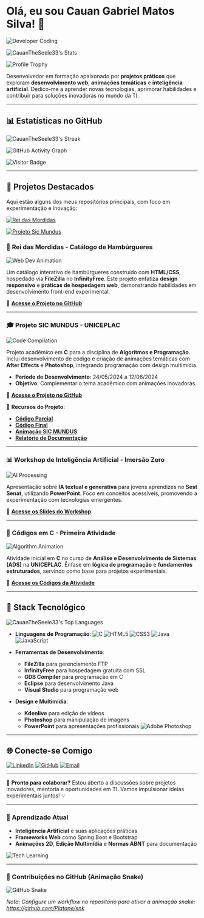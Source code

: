 # Olá, eu sou Cauan Gabriel Matos Silva! 👋

![Developer Coding](https://user-images.githubusercontent.com/74038190/212257460-738ff738-247f-4445-a718-cdd0ca76e2db.gif)

![CauanTheSeele33's Stats](https://github-readme-stats.vercel.app/api?username=CauanTheSeele33&theme=radical&show_icons=true&hide_border=true&count_private=true&include_all_commits=true)

![Profile Trophy](https://github-profile-trophy.vercel.app/?username=CauanTheSeele33&theme=dracula&no-frame=true&margin-w=15&margin-h=15)

Desenvolvedor em formação apaixonado por **projetos práticos** que exploram **desenvolvimento web**, **animações temáticas** e **inteligência artificial**. Dedico-me a aprender novas tecnologias, aprimorar habilidades e contribuir para soluções inovadoras no mundo da TI.

---

## 📊 Estatísticas no GitHub

![CauanTheSeele33's Streak](https://github-readme-streak-stats.herokuapp.com/?user=CauanTheSeele33&theme=radical&hide_border=true&stroke=ffffff&background=0D1117&ring=DD2727&fire=DD2727&currStreakLabel=ffffff)

![GitHub Activity Graph](https://github-readme-activity-graph.vercel.app/graph?username=CauanTheSeele33&bg_color=0D1117&color=ffffff&line=DD2727&point=ffffff&area=true&hide_border=true)

![Visitor Badge](https://visitor-badge.laobi.icu/badge?page_id=CauanTheSeele33.CauanTheSeele33&left_color=0D1117&right_color=DD2727&left_text=Visitors)

---

## 🚀 Projetos Destacados

Aqui estão alguns dos meus repositórios principais, com foco em experimentação e inovação:

[![Rei das Mordidas](https://github-readme-stats.vercel.app/api/pin/?username=CauanTheSeele33&repo=Rei-Das-Mordidas&theme=radical&hide_border=true)](https://github.com/CauanTheSeele33/Rei-Das-Mordidas)

[![Projeto Sic Mundus](https://github-readme-stats.vercel.app/api/pin/?username=CauanTheSeele33&repo=Projeto-Sic-Mundus&theme=radical&hide_border=true)](https://github.com/CauanTheSeele33/Projeto-Sic-Mundus)

### 🍔 **Rei das Mordidas** - Catálogo de Hambúrgueres

![Web Dev Animation](https://user-images.githubusercontent.com/74038190/212257467-09b69657-9b9c-4d3f-9e8e-728acfca3d5a.gif)

Um catálogo interativo de hambúrgueres construído com **HTML/CSS**, hospedado via **FileZilla** no **InfinityFree**. Este projeto enfatiza **design responsivo** e **práticas de hospedagem web**, demonstrando habilidades em desenvolvimento front-end experimental.

🔗 [**Acesse o Projeto no GitHub**](https://github.com/CauanTheSeele33/Rei-Das-Mordidas?tab=readme-ov-file)

---

### 🎓 **Projeto SIC MUNDUS - UNICEPLAC**

![Code Compilation](https://user-images.githubusercontent.com/74038190/212257462-1ce8f3fa-9e3e-4a6b-9e66-d4303008e760.gif)

Projeto acadêmico em **C** para a disciplina de **Algoritmos e Programação**. Inclui desenvolvimento de código e criação de animações temáticas com **After Effects** e **Photoshop**, integrando programação com design multimídia.

- **Período de Desenvolvimento**: 24/05/2024 a 12/06/2024
- **Objetivo**: Complementar o tema acadêmico com animações inovadoras.
  
🔗 [**Acesse o Projeto no GitHub**](https://github.com/CauanTheSeele33/Projeto-Sic-Mundus)

🔗 **Recursos do Projeto**:
- [**Código Parcial**](https://www.onlinegdb.com/aWw7LNUPi)
- [**Código Final**](https://www.onlinegdb.com/t1lQ04s40)
- [**Animação SIC MUNDUS**](https://youtu.be/Ho4VTvK4V3Q?si=EepGXiCPtZpZTE0z)
- [**Relatório de Documentação**](https://drive.google.com/file/d/17H4VnktBB3eaQ5giRp3veBbYfSIhjRpE/view)

---

### 📊 **Workshop de Inteligência Artificial - Imersão Zero**

![AI Processing](https://user-images.githubusercontent.com/74038190/212281756-450d3ffa-9335-4b98-a965-db8a18fee927.gif)

Apresentação sobre **IA textual e generativa** para jovens aprendizes no **Sest Senat**, utilizando **PowerPoint**. Foco em conceitos acessíveis, promovendo a experimentação com tecnologias emergentes.

🔗 [**Acesse os Slides do Workshop**](https://docs.google.com/presentation/d/1RBrXQhRXhrUuG3CoDfgcNAEwKUJ-3_Eq/edit?pli=1#slide=id.p1)

---

### 📘 **Códigos em C - Primeira Atividade**

![Algorithm Animation](https://user-images.githubusercontent.com/74038190/212257465-7ce8d493-cac5-494e-982a-5a9deb852c4b.gif)

Atividade inicial em **C** no curso de **Análise e Desenvolvimento de Sistemas (ADS)** na **UNICEPLAC**. Ênfase em **lógica de programação** e **fundamentos estruturados**, servindo como base para projetos experimentais.

🔗 [**Acesse os Códigos da Atividade**](https://www.onlinegdb.com/3ysgPctRG)

---

## 🔧 Stack Tecnológico

![CauanTheSeele33's Top Languages](https://github-readme-stats.vercel.app/api/top-langs/?username=CauanTheSeele33&theme=radical&show_icons=true&hide_border=true&layout=compact)

- **Linguagens de Programação**:
  ![C](https://img.shields.io/badge/C-00599C?style=for-the-badge&logo=c&logoColor=white)
  ![HTML5](https://img.shields.io/badge/HTML5-E34F26?style=for-the-badge&logo=html5&logoColor=white)
  ![CSS3](https://img.shields.io/badge/CSS3-1572B6?style=for-the-badge&logo=css3&logoColor=white)
  ![Java](https://img.shields.io/badge/Java-ED8B00?style=for-the-badge&logo=openjdk&logoColor=white)
  ![JavaScript](https://img.shields.io/badge/JavaScript-F7DF1E?style=for-the-badge&logo=javascript&logoColor=black)

- **Ferramentas de Desenvolvimento**:
  - **FileZilla** para gerenciamento FTP
  - **InfinityFree** para hospedagem gratuita com SSL
  - **GDB Compiler** para programação em C
  - **Eclipse** para desenvolvimento Java
  - **Visual Studio** para programação web
  
- **Design e Multimídia**:
  - **Kdenlive** para edição de vídeos
  - **Photoshop** para manipulação de imagens
  - **PowerPoint** para apresentações profissionais
  ![Adobe Photoshop](https://img.shields.io/badge/Adobe%20Photoshop-31A8FF?style=for-the-badge&logo=adobephotoshop&logoColor=white)

---

## 🌐 Conecte-se Comigo

[![LinkedIn](https://img.shields.io/badge/LinkedIn-0077B5?style=for-the-badge&logo=linkedin&logoColor=white)](https://www.linkedin.com/in/cauan-gabriel-matos-silva/)
[![GitHub](https://img.shields.io/badge/GitHub-100000?style=for-the-badge&logo=github&logoColor=white)](https://github.com/CauanTheSeele33)
[![Email](https://img.shields.io/badge/Email-D14836?style=for-the-badge&logo=gmail&logoColor=white)](mailto:cauangabrielmatossilva@gmail.com)

---

🚀 **Pronto para colaborar?** Estou aberto a discussões sobre projetos inovadores, mentoria e oportunidades em TI. Vamos impulsionar ideias experimentais juntos! 💡

---

### 🌱 Aprendizado Atual

- **Inteligência Artificial** e suas aplicações práticas
- **Frameworks Web** como Spring Boot e Bootstrap
- **Animações 2D**, **Edição Multimídia** e **Normas ABNT** para documentação

![Tech Learning](https://cdnb.artstation.com/p/assets/images/images/055/840/231/original/alexandre-etendard-360.gif?1667870399)

---

### 🐍 Contribuições no GitHub (Animação Snake)

![GitHub Snake](https://github.com/CauanTheSeele33/CauanTheSeele33/blob/output/github-contribution-grid-snake-dark.svg)

*Nota: Configure um workflow no repositório para ativar a animação snake: https://github.com/Platane/snk*
